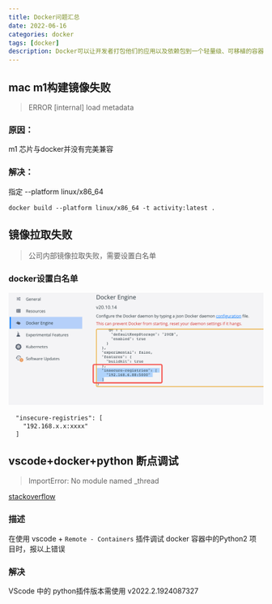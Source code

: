 ```yaml
---
title: Docker问题汇总
date: 2022-06-16
categories: docker
tags: [docker]
description: Docker可以让开发者打包他们的应用以及依赖包到一个轻量级、可移植的容器中
---
```


## mac m1构建镜像失败
> ERROR [internal] load metadata
### 原因：
m1 芯片与docker并没有完美兼容
### 解决： 
指定 --platform linux/x86_64
```
docker build --platform linux/x86_64 -t activity:latest .
```

## 镜像拉取失败
> 公司内部镜像拉取失败，需要设置白名单

### docker设置白名单
![docker白名单](../images/docker白名单.png)
```
  "insecure-registries": [
    "192.168.x.x:xxxx"
  ]
```

## vscode+docker+python 断点调试
> ImportError: No module named _thread

[stackoverflow](https://stackoverflow.com/questions/71701629/importerror-no-module-named-thread)
### 描述
在使用 vscode + `Remote - Containers` 插件调试 docker 容器中的Python2 项目时，报以上错误
### 解决
VScode 中的 python插件版本需使用 v2022.2.1924087327 


